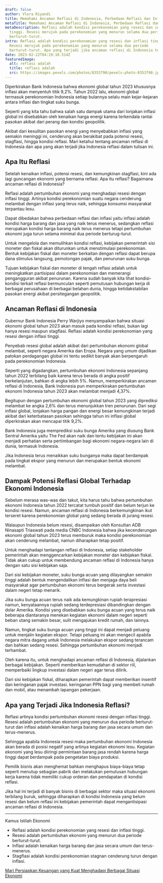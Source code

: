 ```yaml
---
draft: false
author: Vlora Riyandi
title: Memahami Ancaman Reflasi di Indonesia, Perbedaan Reflasi dan Inflasi
metaTitle: Memahami Ancaman Reflasi di Indonesia, Perbedaan Reflasi dan Inflasi
metaDescription: Reflasi adalah kondisi perekonomian yang resesi dan inflasi
  tinggi. Resesi merujuk pada perekonomian yang menurun selama dua periode
  berturut-turut.
intro: Reflasi adalah kondisi perekonomian yang resesi dan inflasi tinggi.
  Resesi merujuk pada perekonomian yang menurun selama dua periode
  berturut-turut. Apa yang terjadi jika ancaman reflasi di Indonesia terjadi?
date: 2023-02-22T04:19:10.514Z
featuredImage:
  alt: reflasi adalah
  title: reflasi adalah
  src: https://images.pexels.com/photos/8353790/pexels-photo-8353790.jpeg?auto=compress&cs=tinysrgb&w=1260&h=750&dpr=2
---
```

Diperkirakan Bank Indonesia bahwa ekonomi global tahun 2023 khususnya inflasi akan menyentuh titik 9,2%. Tahun 2022 lalu, ekonomi global termasuk perekonomian Indonesia setiap bulannya selalu main kejar-kejaran antara inflasi dan tingkat suku bunga. 

Seperti yang kita tahu bahwa salah satu dampak utama dari lonjakan inflasi global ini disebabkan oleh kenaikan harga energi karena terkendala rantai pasokan akibat dari perang dan kondisi geopolitik. 

Akibat dari kesulitan pasokan energi yang menyebabkan inflasi yang semakin meninggi ini, cenderung akan berakibat pada potensi resesi, stagflasi, hingga kondisi reflasi. Mari ketahui tentang ancaman reflasi di Indonesia dan apa yang akan terjadi jika Indonesia reflasi dalam tulisan ini.

## Apa Itu Reflasi

Setelah kenaikan inflasi, potensi resesi, dan kemungkinan stagflasi, kini ada lagi guncangan ekonomi yang bernama reflasi. Apa itu reflasi? Bagaimana ancaman reflasi di Indonesia? 

Reflasi adalah pertumbuhan ekonomi yang menghadapi resesi dengan inflasi tinggi. Artinya kondisi perekonomian suatu negara cenderung melambat dengan inflasi yang terus naik, sehingga konsumsi masyarakat terpantau lesu.

Dapat dibedakan bahwa perbedaan reflasi dan inflasi yaitu inflasi adalah kondisi harga barang dan jasa yang naik terus menerus, sedangkan reflasi merupakan kondisi harga barang naik terus menerus tetapi pertumbuhan ekonomi juga turun selama minimal dua periode berturug-turut.

Untuk mengelola dan memulihkan kondisi reflasi, kebijakan pemerintah sisi moneter dan fiskal akan diturunkan untuk menstimulasi perekonomian. Bentuk kebijakan fiskal dan moneter berkaitan dengan reflasi dapat berupa dana stimulus langsung, pemotongan pajak, dan penurunan suku bunga. 

Tujuan kebijakan fiskal dan moneter di tengah reflasi adalah untuk meningkatkan partisipasi dalam perekonomian dan memerangi pengangguran akibat penurunan. Karena sudah banyak kita lihat kondisi-kondisi terkait reflasi bermunculan seperti pemutusan hubungan kerja di berbagai perusahaan di berbagai belahan dunia, hingga ketidakstabilan pasokan energi akibat persitegangan geopolitik.

## Ancaman Reflasi di Indonesia

Gubernur Bank Indonesia Perry Warjiyo menyampaikan bahwa situasi ekonomi global tahun 2023 akan masuk pada kondisi reflasi, bukan lagi hanya resesi maupun stagflasi. Reflasi adalah kondisi perekonomian yang resesi dengan inflasi tinggi. 

Penyebab resesi global adalah akibat dari pertumbuhan ekonomi global melambat, seperti negara Amerika dan Eropa. Negara yang umum dijadikan patokan perdagangan global ini tentu sedikit banyak akan berpengaruh pada perekonomian Indonesia.

Seperti yang digadangkan, pertumbuhan ekonomi Indonesia sepanjang tahun 2022 terbilang baik karena terus berada di angka positif berkelanjutan, bahkan di angka lebih 5%. Namun, memperkirakan ancaman reflasi di Indonesia, Bank Indonesia pun memperkirakan pertumbuhan ekonomi Indonesia tahun 2023 akan melambat menjadi 4,37%.

Begitupun dengan pertumbuhan ekonomi global tahun 2023 yang diprediksi melambat ke angka 2,6% dan terus menunjukkan tren penurunan. Dari segi inflasi global, lonjakan harga pangan dan energi besar kemungkinan terjadi akibat dari keterbatasan pasokan sehingga tahun ini inflasi global diperkirakan akan mencapai titik 9,2%.

Bank Indonesia juga memprediksi suku bunga Amerika yang diusung Bank Sentral Amerika yaitu The Fed akan naik dan tentu kebijakan ini akan menjadi perhatian serta pertimbangan bagi ekonomi negara-negara lain di dunia, termasuk Indonesia. 

Jika Indonesia terus menaikkan suku bunganya maka dapat berdampak pada tingkat ekspor yang menurun dan merupakan bentuk ekonomi melambat. 

## Dampak Potensi Reflasi Global Terhadap Ekonomi Indonesia

Sebelum merasa was-was dan takut, kita harus tahu bahwa pertumbuhan ekonomi Indonesia tahun 2022 tercatat tumbuh positif dan belum terjun ke kondisi resesi. Namun, ancaman reflasi di Indonesia berkemungkinan ikut terseret karena perekonomian global yang sedang berada di jurang resesi. 

Walaupun Indonesia belum resesi, disampaikan oleh Konsultan ADB Ninasapti Triaswati pada media CNBC Indonesia bahwa jika kecenderungan ekonomi global tahun 2023 terus memburuk maka kondisi perekonomian akan cenderung melambat, namun diharapkan tetap positif. 

Untuk menghadapi tantangan reflasi di Indonesia, setiap stakeholder pemerintah akan menggencarkan kebijakan moneter dan kebijakan fiskal. Tidak akan cukup untuk membendung ancaman reflasi di Indonesia hanya dengan satu sisi kebijakan saja.  

Dari sisi kebijakan moneter, suku bunga acuan yang dilayangkan semakin tinggi adalah bentuk mengendalikan inflasi dan menjaga daya beli masyarakat agar pertumbuhan ekonomi terus bergerak serta investasi dalam negeri tetap menarik. 

Jika suku bunga acuan terus naik ada kemungkinan rupiah terapresiasi namun, kenyataannya rupiah sedang terdepresiasi dibandingkan dengan dolar Amerika. Kondisi yang disebabkan suku bunga acuan yang terus naik beberapa diantaranya menekan kegiatan ekonomi dalam negeri seperti beban utang semakin besar, sulit mengajukan kredit rumah, dan lainnya.

Namun, tingkat suku bunga acuan yang tinggi ini dapat menjadi peluang untuk menjalin kegiatan ekspor. Tetapi peluang ini akan mengecil apabila negara mitra dagang untuk Indonesia melakukan ekspor sedang terancam dan bahkan sedang resesi. Sehingga pertumbuhan ekonomi menjadi terhambat. 

Oleh karena itu, untuk menghadapi ancaman reflasi di Indonesia, dijalankan berbagai kebijakan. Seperti memberikan kemudahan di sektor riil, memperbaiki lingkup investasi dalam negeri agar terus dilirik.

Dari sisi kebijakan fiskal, diharapkan pemerintah dapat memberikan insentif dan keringanan pajak investasi. keringanan PPN bagi yang membeli rumah dan mobil, atau menambah lapangan pekerjaan. 

## Apa yang Terjadi Jika Indonesia Reflasi?

Reflasi artinya kondisi pertumbuhan ekonomi resesi dengan inflasi tinggi. Resesi adalah pertumbuhan ekonomi yang menurun dua periode berturut-turut dan inflasi adalah kenaikan harga barang dan jasa secara umum dan terus-menerus.

Sehingga apabila Indonesia resesi maka pertumbuhan ekonomi Indonesia akan berada di posisi negatif yang artinya kegiatan ekonomi lesu. Kegiatan ekonomi yang lesu diiringi permintaan barang jasa rendah karena harga tinggi dapat berdampak pada pengetatan biaya produksi.

Pemilik bisnis akan menghemat bahkan menghapus biaya-biaya tetap seperti menutup sebagian pabrik dan melakukan pemutusan hubungan kerja karena tidak memiliki cukup orderan dan pendapatan di kondisi reflasi. 

Jika hal ini terjadi di banyak bisnis di berbagai sektor maka situasi ekonomi terbilang buruk, sehingga diharapkan di kondisi Indonesia yang belum resesi dan belum reflasi ini kebijakan pemerintah dapat mengantisipasi ancaman reflasi di Indonesia.

- - -

Kamus Istilah Ekonomi

* Reflasi adalah kondisi perekonomian yang resesi dan inflasi tinggi.
* Resesi adalah pertumbuhan ekonomi yang menurun dua periode berturut-turut. 
* Inflasi adalah kenaikan harga barang dan jasa secara umum dan terus-menerus.
* Stagflasi adalah kondisi perekonomian stagnan cenderung turun dengan inflasi.

[Mari Persiapkan Keuangan yang Kuat Menghadapi Berbagai Situasi Ekonomi](https://app.landx.id/?utm_source=Organic+Page&utm_medium=Content+Blog&utm_campaign=BlogLandX&utm_id=Blog)